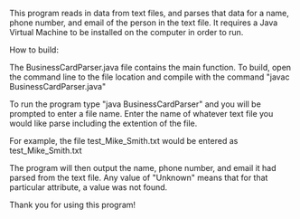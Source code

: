 This program reads in data from text files, and parses that data for a name, phone number, and email of 
the person in the text file. It requires a Java Virtual Machine to be installed on the computer in order to run.

How to build:

The BusinessCardParser.java file contains the main function. To build, open the command line to the file location
and compile with the command "javac BusinessCardParser.java"

To run the program type "java BusinessCardParser" and you will be prompted to enter a file name. Enter the name
of whatever text file you would like parse including the extention of the file. 

For example, the file test_Mike_Smith.txt would be entered as test_Mike_Smith.txt

The program will then output the name, phone number, and email it had parsed from the text file. Any value of
"Unknown" means that for that particular attribute, a value was not found.

Thank you for using this program!
